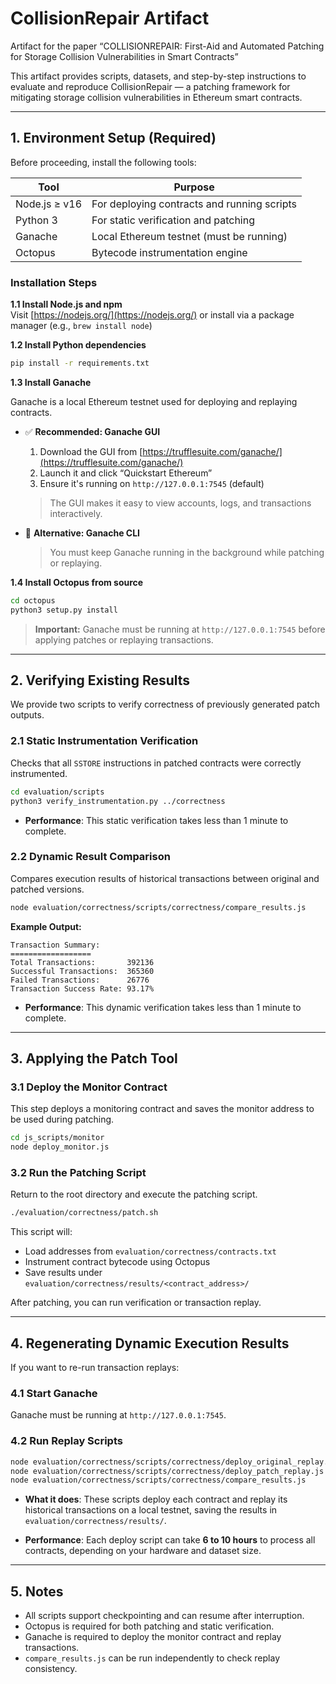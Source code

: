 # CollisionRepair Artifact

Artifact for the paper “COLLISIONREPAIR: First-Aid and Automated Patching for Storage Collision Vulnerabilities in Smart Contracts”

This artifact provides scripts, datasets, and step-by-step instructions to evaluate and reproduce CollisionRepair — a patching framework for mitigating storage collision vulnerabilities in Ethereum smart contracts.

---

## 1. Environment Setup (Required)

Before proceeding, install the following tools:

| Tool          | Purpose                                     |
| ------------- | ------------------------------------------- |
| Node.js ≥ v16 | For deploying contracts and running scripts |
| Python 3      | For static verification and patching        |
| Ganache       | Local Ethereum testnet (must be running)    |
| Octopus       | Bytecode instrumentation engine             |

### Installation Steps

**1.1 Install Node.js and npm**  
Visit [https://nodejs.org/](https://nodejs.org/) or install via a package manager (e.g., `brew install node`)

**1.2 Install Python dependencies**  
```bash
pip install -r requirements.txt
```

**1.3 Install Ganache**

Ganache is a local Ethereum testnet used for deploying and replaying contracts.

- ✅ **Recommended: Ganache GUI**  
  1. Download the GUI from [https://trufflesuite.com/ganache/](https://trufflesuite.com/ganache/)  
  2. Launch it and click “Quickstart Ethereum”  
  3. Ensure it's running on `http://127.0.0.1:7545` (default)

  > The GUI makes it easy to view accounts, logs, and transactions interactively.

- 🧪 **Alternative: Ganache CLI**  

  > You must keep Ganache running in the background while patching or replaying.

**1.4 Install Octopus from source**  
```bash
cd octopus
python3 setup.py install
```

> **Important:** Ganache must be running at `http://127.0.0.1:7545` before applying patches or replaying transactions.

---

## 2. Verifying Existing Results

We provide two scripts to verify correctness of previously generated patch outputs.

### 2.1 Static Instrumentation Verification

Checks that all `SSTORE` instructions in patched contracts were correctly instrumented.

```bash
cd evaluation/scripts
python3 verify_instrumentation.py ../correctness
```

- **Performance**: This static verification takes less than 1 minute to complete.

### 2.2 Dynamic Result Comparison

Compares execution results of historical transactions between original and patched versions.

```bash
node evaluation/correctness/scripts/correctness/compare_results.js
```

**Example Output:**
```
Transaction Summary:
==================
Total Transactions:       392136
Successful Transactions:  365360
Failed Transactions:      26776
Transaction Success Rate: 93.17%
```

- **Performance**: This dynamic verification takes less than 1 minute to complete.

---

## 3. Applying the Patch Tool

### 3.1 Deploy the Monitor Contract

This step deploys a monitoring contract and saves the monitor address to be used during patching.

```bash
cd js_scripts/monitor
node deploy_monitor.js
```

### 3.2 Run the Patching Script

Return to the root directory and execute the patching script.

```bash
./evaluation/correctness/patch.sh
```

This script will:
- Load addresses from `evaluation/correctness/contracts.txt`
- Instrument contract bytecode using Octopus
- Save results under `evaluation/correctness/results/<contract_address>/`

After patching, you can run verification or transaction replay.

---

## 4. Regenerating Dynamic Execution Results

If you want to re-run transaction replays:

### 4.1 Start Ganache

Ganache must be running at `http://127.0.0.1:7545`.

### 4.2 Run Replay Scripts

```bash
node evaluation/correctness/scripts/correctness/deploy_original_replay.js
node evaluation/correctness/scripts/correctness/deploy_patch_replay.js
node evaluation/correctness/scripts/correctness/compare_results.js
```

- **What it does**: These scripts deploy each contract and replay its historical transactions on a local testnet, saving the results in `evaluation/correctness/results/`.

- **Performance**: Each deploy script can take **6 to 10 hours** to process all contracts, depending on your hardware and dataset size.

---

## 5. Notes

- All scripts support checkpointing and can resume after interruption.
- Octopus is required for both patching and static verification.
- Ganache is required to deploy the monitor contract and replay transactions.
- `compare_results.js` can be run independently to check replay consistency.

